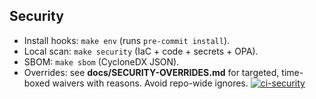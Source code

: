 
## Security
- Install hooks: `make env` (runs `pre-commit install`).
- Local scan: `make security` (IaC + code + secrets + OPA).
- SBOM: `make sbom` (CycloneDX JSON).
- Overrides: see **docs/SECURITY-OVERRIDES.md** for targeted, time-boxed waivers with reasons. Avoid repo-wide ignores.
[![ci-security](https://github.com/{{cookiecutter.github_org}}/{{cookiecutter.project_slug}}/actions/workflows/ci-security.yml/badge.svg)](https://github.com/{{cookiecutter.github_org}}/{{cookiecutter.project_slug}}/actions/workflows/ci-security.yml)

